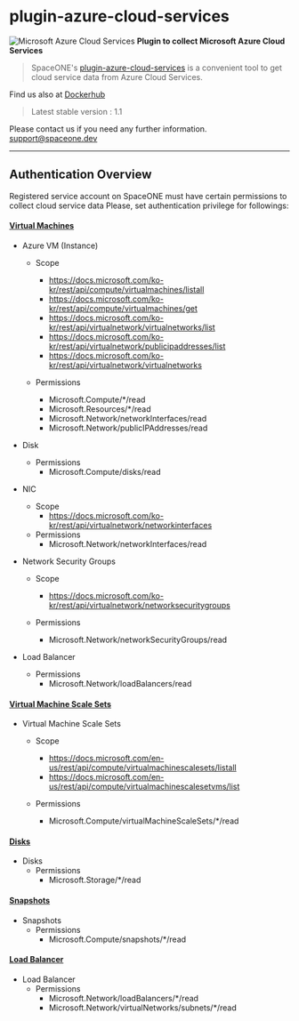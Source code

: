 # plugin-azure-cloud-services

![Microsoft Azure Cloud Services](https://spaceone-custom-assets.s3.ap-northeast-2.amazonaws.com/console-assets/icons/azure-cloud-services.svg)
**Plugin to collect Microsoft Azure Cloud Services**


> SpaceONE's [plugin-azure-cloud-services](https://github.com/spaceone-dev/plugin-azure-cloud-services) is a convenient tool to 
get cloud service data from Azure Cloud Services. 


Find us also at [Dockerhub](https://hub.docker.com/r/spaceone/azure-cloud-services)
> Latest stable version : 1.1

Please contact us if you need any further information. 
<support@spaceone.dev>

---

## Authentication Overview
Registered service account on SpaceONE must have certain permissions to collect cloud service data 
Please, set authentication privilege for followings:
 
#### [Virtual Machines](https://docs.microsoft.com/ko-kr/rest/api/compute/virtualmachines/list)

- Azure VM (Instance)
    - Scope
        - https://docs.microsoft.com/ko-kr/rest/api/compute/virtualmachines/listall
        - https://docs.microsoft.com/ko-kr/rest/api/compute/virtualmachines/get
        - https://docs.microsoft.com/ko-kr/rest/api/virtualnetwork/virtualnetworks/list
        - https://docs.microsoft.com/ko-kr/rest/api/virtualnetwork/publicipaddresses/list
        - https://docs.microsoft.com/ko-kr/rest/api/virtualnetwork/virtualnetworks

    - Permissions
        - Microsoft.Compute/*/read
        - Microsoft.Resources/*/read
        - Microsoft.Network/networkInterfaces/read	
        - Microsoft.Network/publicIPAddresses/read	

- Disk
    - Permissions
        - Microsoft.Compute/disks/read	
        
- NIC
    - Scope
        - https://docs.microsoft.com/ko-kr/rest/api/virtualnetwork/networkinterfaces
    - Permissions
        - Microsoft.Network/networkInterfaces/read	
     
- Network Security Groups
    - Scope
        - https://docs.microsoft.com/ko-kr/rest/api/virtualnetwork/networksecuritygroups

    - Permissions
        - Microsoft.Network/networkSecurityGroups/read	
    
- Load Balancer
    - Permissions
        - Microsoft.Network/loadBalancers/read
  

#### [Virtual Machine Scale Sets](https://docs.microsoft.com/en-us/rest/api/compute/virtualmachinescalesets/listall)
- Virtual Machine Scale Sets
    - Scope
        - https://docs.microsoft.com/en-us/rest/api/compute/virtualmachinescalesets/listall
        - https://docs.microsoft.com/en-us/rest/api/compute/virtualmachinescalesetvms/list

    - Permissions
        - Microsoft.Compute/virtualMachineScaleSets/*/read	
        

#### [Disks](https://docs.microsoft.com/en-ca/rest/api/compute/disks/list)
- Disks
    - Permissions
        - Microsoft.Storage/*/read


#### [Snapshots](https://docs.microsoft.com/en-us/rest/api/compute/snapshots/list)
- Snapshots
    - Permissions
        - Microsoft.Compute/snapshots/*/read	


#### [Load Balancer](https://docs.microsoft.com/en-us/rest/api/load-balancer/loadbalancers/listall)
- Load Balancer
    - Permissions
        - Microsoft.Network/loadBalancers/*/read
        - Microsoft.Network/virtualNetworks/subnets/*/read		

            




